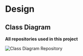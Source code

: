 # Design

## Class Diagram

**All repositories used in this project**

![Class Diagram Repository](svg/)